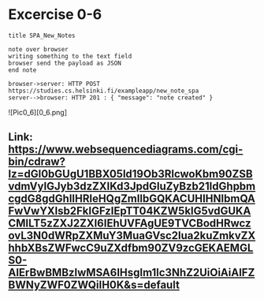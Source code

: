 # Excercise 0-6

```
title SPA_New_Notes

note over browser
writing something to the text field
browser send the payload as JSON
end note

browser->server: HTTP POST https://studies.cs.helsinki.fi/exampleapp/new_note_spa
server-->browser: HTTP 201 : { "message": "note created" }
```

![Pic0_6][0_6.png]

## Link: https://www.websequencediagrams.com/cgi-bin/cdraw?lz=dGl0bGUgU1BBX05ld19Ob3RlcwoKbm90ZSBvdmVyIGJyb3dzZXIKd3JpdGluZyBzb21ldGhpbmcgdG8gdGhlIHRleHQgZmllbGQKACUHIHNlbmQAFwVwYXlsb2FkIGFzIEpTT04KZW5kIG5vdGUKACMILT5zZXJ2ZXI6IEhUVFAgUE9TVCBodHRwczovL3N0dWRpZXMuY3MuaGVsc2lua2kuZmkvZXhhbXBsZWFwcC9uZXdfbm90ZV9zcGEKAEMGLS0-AIErBwBMBzIwMSA6IHsgIm1lc3NhZ2UiOiAiAIFZBWNyZWF0ZWQiIH0K&s=default
